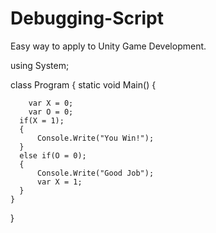 # Debugging-Script
Easy way to apply to Unity Game Development.

using System;

class Program
{
    static void Main() {
        
        var X = 0;
        var O = 0;
      if(X = 1); 
      {
          Console.Write("You Win!");
      }
      else if(O = 0);
      {
          Console.Write("Good Job");
          var X = 1;
      }
    }
}